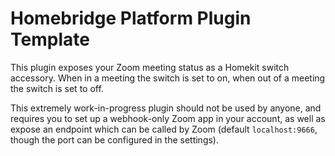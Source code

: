 # Homebridge Platform Plugin Template

This plugin exposes your Zoom meeting status as a Homekit switch accessory. When in a meeting the switch is set to on, when out of a meeting the switch is set to off.

This extremely work-in-progress plugin should not be used by anyone, and requires you to set up a webhook-only Zoom app in your account, as well as expose an endpoint which can be called by Zoom (default `localhost:9666`, though the port can be configured in the settings).
